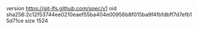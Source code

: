 version https://git-lfs.github.com/spec/v1
oid sha256:2c12f53744ee0210eaef55ba404e00956b8f015ba9f4fbfdbff7d7efb15d71ce
size 1524
